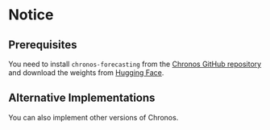 # Notice

## Prerequisites

You need to install `chronos-forecasting` from the [Chronos GitHub repository](https://github.com/amazon-science/chronos-forecasting) and download the weights from [Hugging Face](https://huggingface.co/collections/amazon/chronos-models-and-datasets-65f1791d630a8d57cb718444).

## Alternative Implementations

You can also implement other versions of Chronos.